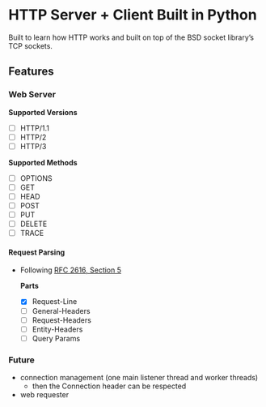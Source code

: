 # HTTP Server + Client Built in Python

Built to learn how HTTP works and built on top of the BSD socket library’s TCP sockets.

## Features

### Web Server

**Supported Versions**

- [ ] HTTP/1.1
- [ ] HTTP/2
- [ ] HTTP/3

**Supported Methods**

- [ ] OPTIONS
- [ ] GET
- [ ] HEAD
- [ ] POST
- [ ] PUT
- [ ] DELETE
- [ ] TRACE

#### Request Parsing

- Following [RFC 2616, Section 5](https://datatracker.ietf.org/doc/html/rfc2616#section-5)

  **Parts**

  - [x] Request-Line
  - [ ] General-Headers
  - [ ] Request-Headers
  - [ ] Entity-Headers
  - [ ] Query Params

### Future

- connection management (one main listener thread and worker threads)
  - then the Connection header can be respected
- web requester
